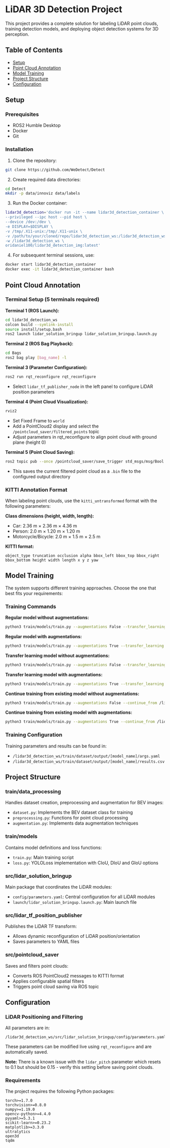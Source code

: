 

# LiDAR 3D Detection Project

This project provides a complete solution for labeling LiDAR point clouds, training detection models, and deploying object detection systems for 3D perception.

## Table of Contents
- [Setup](#setup)
- [Point Cloud Annotation](#point-cloud-annotation)
- [Model Training](#model-training)
- [Project Structure](#project-structure)
- [Configuration](#configuration)

## Setup

### Prerequisites
- ROS2 Humble Desktop
- Docker
- Git

### Installation

1. Clone the repository:
```bash
git clone https://github.com/WeDetect/Detect
```

2. Create required data directories:
```bash
cd Detect
mkdir -p data/innoviz data/labels
```

3. Run the Docker container:
```bash
lidar3d_detection='docker run -it --name lidar3d_detection_container \
--privileged --ipc host --pid host \
--device /dev:/dev \
-e DISPLAY=$DISPLAY \
-v /tmp/.X11-unix:/tmp/.X11-unix \
-v /path/to/your/cloned/repo/lidar3d_detection_ws:/lidar3d_detection_ws \
-w /lidar3d_detection_ws \
oridaniel100/lidar3d_detection_img:latest'
```

4. For subsequent terminal sessions, use:
```bash
docker start lidar3d_detection_container
docker exec -it lidar3d_detection_container bash
```

## Point Cloud Annotation

### Terminal Setup (5 terminals required)

**Terminal 1 (ROS Launch):**
```bash
cd lidar3d_detection_ws
colcon build --symlink-install
source install/setup.bash
ros2 launch lidar_solution_bringup lidar_solution_bringup.launch.py
```

**Terminal 2 (ROS Bag Playback):**
```bash
cd Bags
ros2 bag play [bag_name] -l
```

**Terminal 3 (Parameter Configuration):**
```bash
ros2 run rqt_reconfigure rqt_reconfigure
```
- Select `lidar_tf_publisher_node` in the left panel to configure LiDAR position parameters

**Terminal 4 (Point Cloud Visualization):**
```bash
rviz2
```
- Set Fixed Frame to `world`
- Add a PointCloud2 display and select the `/pointcloud_saver/filtered_points` topic
- Adjust parameters in rqt_reconfigure to align point cloud with ground plane (height 0)

**Terminal 5 (Point Cloud Saving):**
```bash
ros2 topic pub --once /pointcloud_saver/save_trigger std_msgs/msg/Bool data:\ true
```
- This saves the current filtered point cloud as a `.bin` file to the configured output directory

### KITTI Annotation Format

When labeling point clouds, use the `kitti_untransformed` format with the following parameters:

**Class dimensions (height, width, length):**
- Car: 2.36 m × 2.36 m × 4.36 m
- Person: 2.0 m × 1.20 m × 1.20 m
- Motorcycle/Bicycle: 2.0 m × 1.5 m × 2.5 m

**KITTI format:**
```
object_type truncation occlusion alpha bbox_left bbox_top bbox_right bbox_bottom height width length x y z yaw
```

## Model Training

The system supports different training approaches. Choose the one that best fits your requirements:

### Training Commands

**Regular model without augmentations:**
```bash
python3 train/models/train.py --augmentations False --transfer_learning False
```

**Regular model with augmentations:**
```bash
python3 train/models/train.py --augmentations True --transfer_learning False
```

**Transfer learning model without augmentations:**
```bash
python3 train/models/train.py --augmentations False --transfer_learning True --unfreeze_layers 20
```

**Transfer learning model with augmentations:**
```bash
python3 train/models/train.py --augmentations True --transfer_learning True --unfreeze_layers 20
```

**Continue training from existing model without augmentations:**
```bash
python3 train/models/train.py --augmentations False --continue_from /lidar3d_detection_ws/train/dataset/output/bev_transfer_final.pt
```

**Continue training from existing model with augmentations:**
```bash
python3 train/models/train.py --augmentations True --continue_from /lidar3d_detection_ws/train/dataset/output/bev_transfer_final.pt
```

### Training Configuration

Training parameters and results can be found in:
- `/lidar3d_detection_ws/train/dataset/output/[model_name]/args.yaml`
- `/lidar3d_detection_ws/train/dataset/output/[model_name]/results.csv`

## Project Structure

### train/data_processing
Handles dataset creation, preprocessing and augmentation for BEV images:
- `dataset.py`: Implements the BEV dataset class for training
- `preprocessing.py`: Functions for point cloud processing
- `augmentation.py`: Implements data augmentation techniques

### train/models
Contains model definitions and loss functions:
- `train.py`: Main training script
- `loss.py`: YOLOLoss implementation with CIoU, DIoU and GIoU options

### src/lidar_solution_bringup
Main package that coordinates the LiDAR modules:
- `config/parameters.yaml`: Central configuration for all LiDAR modules
- `launch/lidar_solution_bringup.launch.py`: Main launch file

### src/lidar_tf_position_publisher
Publishes the LiDAR TF transform:
- Allows dynamic reconfiguration of LiDAR position/orientation
- Saves parameters to YAML files

### src/pointcloud_saver
Saves and filters point clouds:
- Converts ROS PointCloud2 messages to KITTI format
- Applies configurable spatial filters
- Triggers point cloud saving via ROS topic

## Configuration

### LiDAR Positioning and Filtering

All parameters are in:
```
/lidar3d_detection_ws/src/lidar_solution_bringup/config/parameters.yaml
```

These parameters can be modified live using `rqt_reconfigure` and are automatically saved.

**Note:** There is a known issue with the `lidar_pitch` parameter which resets to 0.1 but should be 0.15 - verify this setting before saving point clouds.

### Requirements

The project requires the following Python packages:
```
torch>=1.7.0
torchvision>=0.8.0
numpy>=1.19.0
opencv-python>=4.4.0
pyyaml>=5.3.1
scikit-learn>=0.23.2
matplotlib>=3.3.0
ultralytics
open3d
tqdm
```
